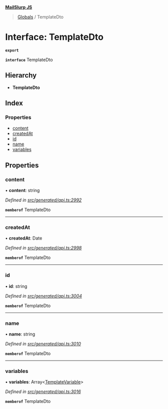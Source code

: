 **[MailSlurp JS](../README.md)**

> [Globals](../README.md) / TemplateDto

# Interface: TemplateDto

**`export`** 

**`interface`** TemplateDto

## Hierarchy

* **TemplateDto**

## Index

### Properties

* [content](templatedto.md#content)
* [createdAt](templatedto.md#createdat)
* [id](templatedto.md#id)
* [name](templatedto.md#name)
* [variables](templatedto.md#variables)

## Properties

### content

•  **content**: string

*Defined in [src/generated/api.ts:2992](https://github.com/mailslurp/mailslurp-client/blob/36fa2ad/src/generated/api.ts#L2992)*

**`memberof`** TemplateDto

___

### createdAt

•  **createdAt**: Date

*Defined in [src/generated/api.ts:2998](https://github.com/mailslurp/mailslurp-client/blob/36fa2ad/src/generated/api.ts#L2998)*

**`memberof`** TemplateDto

___

### id

•  **id**: string

*Defined in [src/generated/api.ts:3004](https://github.com/mailslurp/mailslurp-client/blob/36fa2ad/src/generated/api.ts#L3004)*

**`memberof`** TemplateDto

___

### name

•  **name**: string

*Defined in [src/generated/api.ts:3010](https://github.com/mailslurp/mailslurp-client/blob/36fa2ad/src/generated/api.ts#L3010)*

**`memberof`** TemplateDto

___

### variables

•  **variables**: Array\<[TemplateVariable](../modules/templatevariable.md)>

*Defined in [src/generated/api.ts:3016](https://github.com/mailslurp/mailslurp-client/blob/36fa2ad/src/generated/api.ts#L3016)*

**`memberof`** TemplateDto
